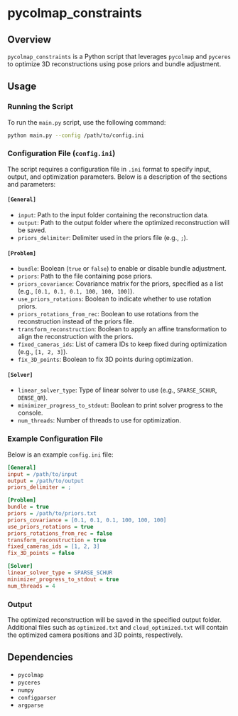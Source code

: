 # pycolmap_constraints

## Overview
`pycolmap_constraints` is a Python script that leverages `pycolmap` and `pyceres` to optimize 3D reconstructions using pose priors and bundle adjustment.

## Usage

### Running the Script
To run the `main.py` script, use the following command:
```bash
python main.py --config /path/to/config.ini
```

### Configuration File (`config.ini`)
The script requires a configuration file in `.ini` format to specify input, output, and optimization parameters. Below is a description of the sections and parameters:

#### `[General]`
- `input`: Path to the input folder containing the reconstruction data.
- `output`: Path to the output folder where the optimized reconstruction will be saved.
- `priors_delimiter`: Delimiter used in the priors file (e.g., `;`).

#### `[Problem]`
- `bundle`: Boolean (`true` or `false`) to enable or disable bundle adjustment.
- `priors`: Path to the file containing pose priors.
- `priors_covariance`: Covariance matrix for the priors, specified as a list (e.g., `[0.1, 0.1, 0.1, 100, 100, 100]`).
- `use_priors_rotations`: Boolean to indicate whether to use rotation priors.
- `priors_rotations_from_rec`: Boolean to use rotations from the reconstruction instead of the priors file.
- `transform_reconstruction`: Boolean to apply an affine transformation to align the reconstruction with the priors.
- `fixed_cameras_ids`: List of camera IDs to keep fixed during optimization (e.g., `[1, 2, 3]`).
- `fix_3D_points`: Boolean to fix 3D points during optimization.

#### `[Solver]`
- `linear_solver_type`: Type of linear solver to use (e.g., `SPARSE_SCHUR`, `DENSE_QR`).
- `minimizer_progress_to_stdout`: Boolean to print solver progress to the console.
- `num_threads`: Number of threads to use for optimization.

### Example Configuration File
Below is an example `config.ini` file:
```ini
[General]
input = /path/to/input
output = /path/to/output
priors_delimiter = ;

[Problem]
bundle = true
priors = /path/to/priors.txt
priors_covariance = [0.1, 0.1, 0.1, 100, 100, 100]
use_priors_rotations = true
priors_rotations_from_rec = false
transform_reconstruction = true
fixed_cameras_ids = [1, 2, 3]
fix_3D_points = false

[Solver]
linear_solver_type = SPARSE_SCHUR
minimizer_progress_to_stdout = true
num_threads = 4
```

### Output
The optimized reconstruction will be saved in the specified output folder. Additional files such as `optimized.txt` and `cloud_optimized.txt` will contain the optimized camera positions and 3D points, respectively.

## Dependencies
- `pycolmap`
- `pyceres`
- `numpy`
- `configparser`
- `argparse`